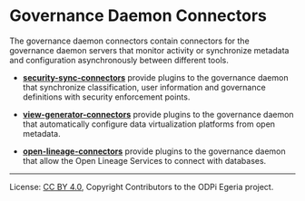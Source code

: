 <!-- SPDX-License-Identifier: Apache-2.0 -->
<!-- Copyright Contributors to the ODPi Egeria project. -->

  
# Governance Daemon Connectors

The governance daemon connectors contain connectors for the governance
daemon servers that monitor activity or synchronize metadata and configuration
asynchronously between different tools.

* **[security-sync-connectors](security-sync-connectors)** provide plugins to the governance daemon
that synchronize classification, user information and governance definitions
with security enforcement points.

* **[view-generator-connectors](view-generator-connectors)** provide plugins to the governance daemon
that automatically configure data virtualization platforms from
open metadata.

* **[open-lineage-connectors](open-lineage-connectors)** provide plugins to the governance daemon
that allow the Open Lineage Services to connect with databases.


----
License: [CC BY 4.0](https://creativecommons.org/licenses/by/4.0/),
Copyright Contributors to the ODPi Egeria project.